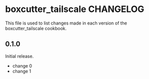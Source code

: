 # boxcutter_tailscale CHANGELOG

This file is used to list changes made in each version of the boxcutter_tailscale cookbook.

## 0.1.0

Initial release.

- change 0
- change 1
